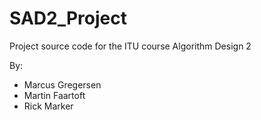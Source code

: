 SAD2_Project
============

Project source code for the ITU course Algorithm Design 2

By:
- Marcus Gregersen
- Martin Faartoft
- Rick Marker